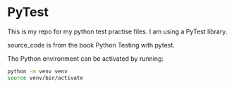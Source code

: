 # PyTest

This is my repo for my python test practise files. I am using a PyTest library.

source_code is from the book Python Testing with pytest.

The Python environment can be activated by running:

```bash
python -m venv venv
source venv/bin/activate
```

